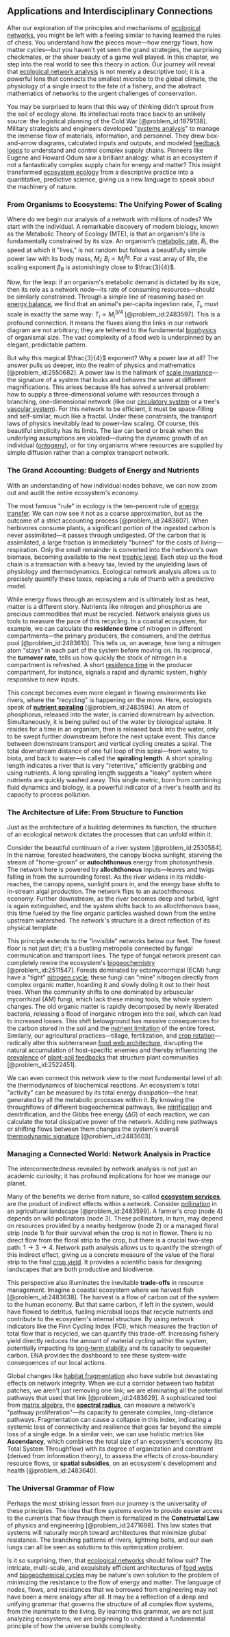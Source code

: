 ## Applications and Interdisciplinary Connections

After our exploration of the principles and mechanisms of [ecological networks](@article_id:191402), you might be left with a feeling similar to having learned the rules of chess. You understand how the pieces move—how energy flows, how matter cycles—but you haven't yet seen the grand strategies, the surprising checkmates, or the sheer beauty of a game well played. In this chapter, we step into the real world to see this theory in action. Our journey will reveal that [ecological network analysis](@article_id:200149) is not merely a descriptive tool; it is a powerful lens that connects the smallest microbe to the global climate, the physiology of a single insect to the fate of a fishery, and the abstract mathematics of networks to the urgent challenges of conservation.

You may be surprised to learn that this way of thinking didn't sprout from the soil of ecology alone. Its intellectual roots trace back to an unlikely source: the logistical planning of the Cold War [@problem_id:1879138]. Military strategists and engineers developed "[systems analysis](@article_id:274929)" to manage the immense flow of materials, information, and personnel. They drew box-and-arrow diagrams, calculated inputs and outputs, and modeled [feedback loops](@article_id:264790) to understand and control complex supply chains. Pioneers like Eugene and Howard Odum saw a brilliant analogy: what is an ecosystem if not a fantastically complex supply chain for energy and matter? This insight transformed [ecosystem ecology](@article_id:146174) from a descriptive practice into a quantitative, predictive science, giving us a new language to speak about the machinery of nature.

### From Organisms to Ecosystems: The Unifying Power of Scaling

Where do we begin our analysis of a network with millions of nodes? We start with the individual. A remarkable discovery of modern biology, known as the Metabolic Theory of Ecology (MTE), is that an organism's life is fundamentally constrained by its size. An organism’s [metabolic rate](@article_id:140071), $B_i$, the speed at which it "lives," is not random but follows a beautifully simple power law with its body mass, $M_i$: $B_i \propto M_i^{\beta_B}$. For a vast array of life, the scaling exponent $\beta_B$ is astonishingly close to $\frac{3}{4}$.

Now, for the leap: if an organism's metabolic demand is dictated by its size, then its role as a network node—its rate of consuming resources—should be similarly constrained. Through a simple line of reasoning based on [energy balance](@article_id:150337), we find that an animal's per-capita ingestion rate, $T_i$, must scale in exactly the same way: $T_i \propto M_i^{3/4}$ [@problem_id:2483597]. This is a profound connection. It means the fluxes along the links in our network diagram are not arbitrary; they are tethered to the fundamental [biophysics](@article_id:154444) of organismal size. The vast complexity of a food web is underpinned by an elegant, predictable pattern.

But why this magical $\frac{3}{4}$ exponent? Why a power law at all? The answer pulls us deeper, into the realm of physics and mathematics [@problem_id:2550682]. A power law is the hallmark of [scale invariance](@article_id:142718)—the signature of a system that looks and behaves the same at different magnifications. This arises because life has solved a universal problem: how to supply a three-dimensional volume with resources through a branching, one-dimensional network (like our [circulatory system](@article_id:150629) or a tree's [vascular system](@article_id:138917)). For this network to be efficient, it must be space-filling and self-similar, much like a fractal. Under these constraints, the transport laws of physics inevitably lead to power-law scaling. Of course, this beautiful simplicity has its limits. The law can bend or break when the underlying assumptions are violated—during the dynamic growth of an individual ([ontogeny](@article_id:163542)), or for tiny organisms where resources are supplied by simple diffusion rather than a complex transport network.

### The Grand Accounting: Budgets of Energy and Nutrients

With an understanding of how individual nodes behave, we can now zoom out and audit the entire ecosystem's economy.

The most famous "rule" in ecology is the ten-percent rule of [energy transfer](@article_id:174315). We can now see it not as a coarse approximation, but as the outcome of a strict accounting process [@problem_id:2483607]. When herbivores consume plants, a significant portion of the ingested carbon is never assimilated—it passes through undigested. Of the carbon that is assimilated, a large fraction is immediately "burned" for the costs of living—respiration. Only the small remainder is converted into the herbivore's own biomass, becoming available to the next [trophic level](@article_id:188930). Each step up the food chain is a transaction with a heavy tax, levied by the unyielding laws of physiology and thermodynamics. Ecological network analysis allows us to precisely quantify these taxes, replacing a rule of thumb with a predictive model.

While energy flows through an ecosystem and is ultimately lost as heat, matter is a different story. Nutrients like nitrogen and phosphorus are precious commodities that must be recycled. Network analysis gives us tools to measure the pace of this recycling. In a coastal ecosystem, for example, we can calculate the **residence time** of nitrogen in different compartments—the primary producers, the consumers, and the detritus pool [@problem_id:2483610]. This tells us, on average, how long a nitrogen atom "stays" in each part of the system before moving on. Its reciprocal, the **turnover rate**, tells us how quickly the stock of nitrogen in a compartment is refreshed. A short [residence time](@article_id:177287) in the producer compartment, for instance, signals a rapid and dynamic system, highly responsive to new inputs.

This concept becomes even more elegant in flowing environments like rivers, where the "recycling" is happening on the move. Here, ecologists speak of **[nutrient spiraling](@article_id:190099)** [@problem_id:2483594]. An atom of phosphorus, released into the water, is carried downstream by advection. Simultaneously, it is being pulled out of the water by biological uptake. It resides for a time in an organism, then is released back into the water, only to be swept further downstream before the next uptake event. This dance between downstream transport and vertical cycling creates a spiral. The total downstream distance of one full loop of this spiral—from water, to biota, and back to water—is called the **spiraling length**. A short spiraling length indicates a river that is very "retentive," efficiently grabbing and using nutrients. A long spiraling length suggests a "leaky" system where nutrients are quickly washed away. This single metric, born from combining fluid dynamics and biology, is a powerful indicator of a river's health and its capacity to process pollution.

### The Architecture of Life: From Structure to Function

Just as the architecture of a building determines its function, the structure of an ecological network dictates the processes that can unfold within it.

Consider the beautiful continuum of a river system [@problem_id:2530584]. In the narrow, forested headwaters, the canopy blocks sunlight, starving the stream of "home-grown" or **autochthonous** energy from photosynthesis. The network here is powered by **allochthonous** inputs—leaves and twigs falling in from the surrounding forest. As the river widens in its middle-reaches, the canopy opens, sunlight pours in, and the energy base shifts to in-stream algal production. The network flips to an autochthonous economy. Further downstream, as the river becomes deep and turbid, light is again extinguished, and the system shifts back to an allochthonous base, this time fueled by the fine organic particles washed down from the entire upstream watershed. The network's structure is a direct reflection of its physical template.

This principle extends to the "invisible" networks below our feet. The forest floor is not just dirt; it's a bustling metropolis connected by fungal communication and transport lines. The type of fungal network present can completely rewire the ecosystem's [biogeochemistry](@article_id:151695) [@problem_id:2511547]. Forests dominated by ectomycorrhizal (ECM) fungi have a "tight" [nitrogen cycle](@article_id:140095); these fungi can "mine" nitrogen directly from complex organic matter, hoarding it and slowly doling it out to their host trees. When the community shifts to one dominated by arbuscular mycorrhizal (AM) fungi, which lack these mining tools, the whole system changes. The old organic matter is rapidly decomposed by newly liberated bacteria, releasing a flood of inorganic nitrogen into the soil, which can lead to increased losses. This shift belowground has massive consequences for the carbon stored in the soil and the [nutrient limitation](@article_id:182253) of the entire forest. Similarly, our agricultural practices—tillage, fertilization, and [crop rotation](@article_id:163159)—radically alter this subterranean [food web architecture](@article_id:197025), disrupting the natural accumulation of host-specific enemies and thereby influencing the [prevalence](@article_id:167763) of [plant-soil feedbacks](@article_id:191236) that structure plant communities [@problem_id:2522451].

We can even connect this network view to the most fundamental level of all: the thermodynamics of biochemical reactions. An ecosystem's total "activity" can be measured by its total energy dissipation—the heat generated by all the metabolic processes within it. By knowing the throughflows of different biogeochemical pathways, like [nitrification](@article_id:171689) and denitrification, and the Gibbs free energy ($\Delta G$) of each reaction, we can calculate the total dissipative power of the network. Adding new pathways or shifting flows between them changes the system's overall [thermodynamic signature](@article_id:184718) [@problem_id:2483603].

### Managing a Connected World: Network Analysis in Practice

The interconnectedness revealed by network analysis is not just an academic curiosity; it has profound implications for how we manage our planet.

Many of the benefits we derive from nature, so-called **[ecosystem services](@article_id:147022)**, are the product of indirect effects within a network. Consider [pollination](@article_id:140171) in an agricultural landscape [@problem_id:2483599]. A farmer's crop (node 4) depends on wild pollinators (node 3). These pollinators, in turn, may depend on resources provided by a nearby hedgerow (node 2) or a managed floral strip (node 1) for their survival when the crop is not in flower. There is no direct flow from the floral strip to the crop, but there is a crucial two-step path: $1 \to 3 \to 4$. Network path analysis allows us to quantify the strength of this indirect effect, giving us a concrete measure of the value of the floral strip to the final [crop yield](@article_id:166193). It provides a scientific basis for designing landscapes that are both productive and biodiverse.

This perspective also illuminates the inevitable **trade-offs** in resource management. Imagine a coastal ecosystem where we harvest fish [@problem_id:2483638]. The harvest is a flow of carbon out of the system to the human economy. But that same carbon, if left in the system, would have flowed to detritus, fueling microbial loops that recycle nutrients and contribute to the ecosystem's internal structure. By using network indicators like the Finn Cycling Index (FCI), which measures the fraction of total flow that is recycled, we can quantify this trade-off. Increasing fishery yield directly reduces the amount of material cycling within the system, potentially impacting its [long-term stability](@article_id:145629) and its capacity to sequester carbon. ENA provides the dashboard to see these system-wide consequences of our local actions.

Global changes like [habitat fragmentation](@article_id:143004) also have subtle but devastating effects on network integrity. When we cut a corridor between two habitat patches, we aren't just removing one link; we are eliminating all the potential pathways that used that link [@problem_id:2483629]. A sophisticated tool from [matrix algebra](@article_id:153330), the **[spectral radius](@article_id:138490)**, can measure a network's "pathway proliferation"—its capacity to generate complex, long-distance pathways. Fragmentation can cause a collapse in this index, indicating a systemic loss of connectivity and resilience that goes far beyond the simple loss of a single edge. In a similar vein, we can use holistic metrics like **Ascendancy**, which combines the total size of an ecosystem's economy (its Total System Throughflow) with its degree of organization and constraint (derived from information theory), to assess the effects of cross-boundary resource flows, or **spatial subsidies**, on an ecosystem's development and health [@problem_id:2483640].

### The Universal Grammar of Flow

Perhaps the most striking lesson from our journey is the universality of these principles. The idea that flow systems evolve to provide easier access to the currents that flow through them is formalized in the **Constructal Law** of physics and engineering [@problem_id:2471698]. This law states that systems will naturally morph toward architectures that minimize global resistance. The branching patterns of rivers, lightning bolts, and our own lungs can all be seen as solutions to this optimization problem.

Is it so surprising, then, that [ecological networks](@article_id:191402) should follow suit? The intricate, multi-scale, and exquisitely efficient architectures of [food webs](@article_id:140486) and [biogeochemical cycles](@article_id:147074) may be nature's own solution to the problem of minimizing the resistance to the flow of energy and matter. The language of nodes, flows, and resistances that we borrowed from engineering may not have been a mere analogy after all. It may be a reflection of a deep and unifying grammar that governs the structure of all complex flow systems, from the inanimate to the living. By learning this grammar, we are not just analyzing ecosystems; we are beginning to understand a fundamental principle of how the universe builds complexity.